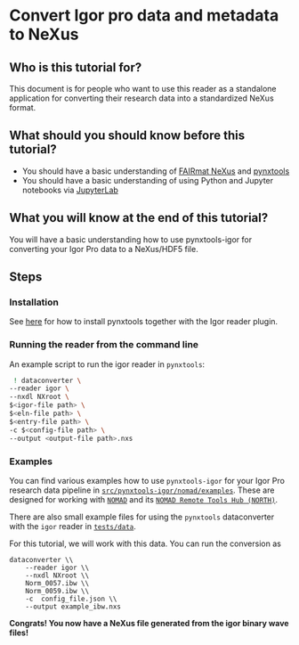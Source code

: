 # Convert Igor pro data and metadata to NeXus

## Who is this tutorial for?

This document is for people who want to use this reader as a standalone application for converting their research data
into a standardized NeXus format.

## What should you should know before this tutorial?

- You should have a basic understanding of [FAIRmat NeXus](https://github.com/FAIRmat/nexus_definitions) and [pynxtools](https://github.com/FAIRmat/pynxtools)
- You should have a basic understanding of using Python and Jupyter notebooks via [JupyterLab](https://jupyter.org)

## What you will know at the end of this tutorial?

You will have a basic understanding how to use pynxtools-igor for converting your Igor Pro data to a NeXus/HDF5 file.

## Steps

### Installation
See [here](./installation.md) for how to install pynxtools together with the Igor reader plugin.

### Running the reader from the command line
An example script to run the igor reader in `pynxtools`:
```sh
 ! dataconverter \
--reader igor \
--nxdl NXroot \
$<igor-file path> \
$<eln-file path> \
$<entry-file path> \
-c $<config-file path> \
--output <output-file path>.nxs
```

### Examples

You can find various examples how to use `pynxtools-igor` for your Igor Pro research data pipeline in [`src/pynxtools-igor/nomad/examples`](../../src/pynxtools_igor/nomad/examples/). These are designed for working with [`NOMAD`](https://nomad-lab.eu/) and its [`NOMAD Remote Tools Hub (NORTH)`](https://nomad-lab.eu/prod/v1/gui/analyze/north).

There are also small example files for using the `pynxtools` dataconverter with the `igor` reader in [`tests/data`](https://github.com/FAIRmat-NFDI/pynxtools-igor/tree/main/tests/data).

For this tutorial, we will work with this data. You can run the conversion as
```shell
dataconverter \\
    --reader igor \\
    --nxdl NXroot \\
    Norm_0057.ibw \\
    Norm_0059.ibw \\
    -c  config_file.json \\
    --output example_ibw.nxs
```

**Congrats! You now have a NeXus file generated from the igor binary wave files!**

